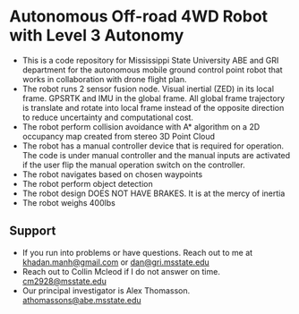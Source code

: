 # Autonomous Off-road 4WD Robot with Level 3 Autonomy
  - This is a code repository for Mississippi State University ABE and GRI department for the autonomous mobile ground control point robot that works in collaboration with drone flight plan.
  - The robot runs 2 sensor fusion node. Visual inertial (ZED) in its local frame. GPSRTK and IMU in the global frame. All global frame trajectory is translate and rotate into local frame instead of the opposite direction to reduce uncertainty and computational cost. 
  - The robot perform collision avoidance with A* algorithm on a 2D occupancy map created from stereo 3D Point Cloud
  - The robot has a manual controller device that is required for operation. The code is under manual controller and the manual inputs are activated if the user flip the manual operation switch on the controller.
  - The robot navigates based on chosen waypoints
  - The robot perform object detection
  - The robot design DOES NOT HAVE BRAKES. It is at the mercy of inertia
  - The robot weighs 400lbs
## Support
  - If you run into problems or have questions. Reach out to me at khadan.manh@gmail.com or dan@gri.msstate.edu
  - Reach out to Collin Mcleod if I do not answer on time. cm2928@msstate.edu
  - Our principal investigator is Alex Thomasson. athomassons@abe.msstate.edu
